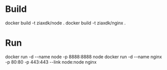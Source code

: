 # Build

docker build -t ziaxdk/node .
docker build -t ziaxdk/nginx .

# Run

docker run -d --name node -p 8888:8888 node
docker run -d --name nginx -p 80:80 -p 443:443 --link node:node nginx
